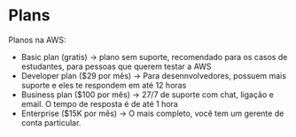 # Plans
Planos na AWS:
 - Basic plan (gratis) -> plano sem suporte, recomendado para os casos de estudantes, para pessoas que querem testar a AWS
 - Developer plan ($29 por mês) -> Para desennvolvedores, possuem mais suporte e eles te respondem em até 12 horas
 - Business plan ($100 por mês) -> 27/7 de suporte com chat, ligação e email. O tempo de resposta é de até 1 hora
 - Enterprise ($15K por mês) -> O mais completo, você tem um gerente de conta particular.